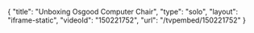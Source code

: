 {
    "title": "Unboxing Osgood Computer Chair",
    "type": "solo",
    "layout": "iframe-static",
    "videoId": "150221752",
    "url": "\/tvpembed\/150221752"
}